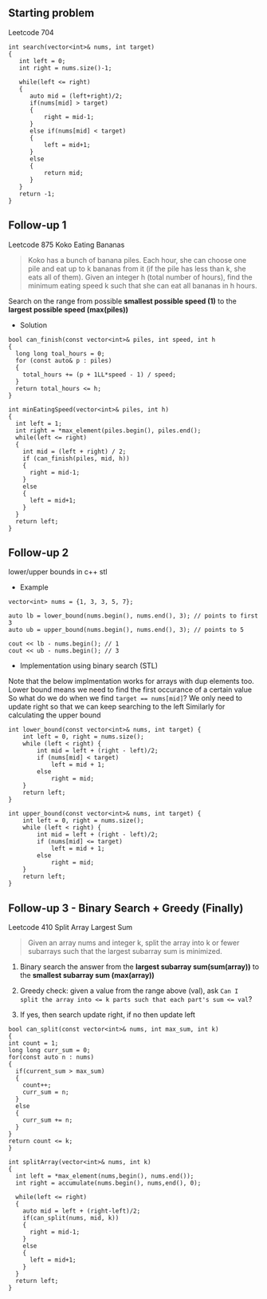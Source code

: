 ## Starting problem
Leetcode 704  
```
int search(vector<int>& nums, int target)
{
   int left = 0;
   int right = nums.size()-1;

   while(left <= right)
   {
      auto mid = (left+right)/2;
      if(nums[mid] > target)
      {
          right = mid-1;
      }
      else if(nums[mid] < target)
      {
          left = mid+1;
      }
      else
      {
          return mid;
      }
   }
   return -1;
}
```

## Follow-up 1

Leetcode 875 Koko Eating Bananas
> Koko has a bunch of banana piles. Each hour, she can choose one pile and eat up to k bananas from it (if the pile has less than k, she eats all of them). Given an integer h (total number of hours), find the minimum eating speed k such that she can eat all bananas in h hours.

Search on the range from possible **smallest possible speed (1)** to the **largest possible speed (max(piles))**

- Solution

```
bool can_finish(const vector<int>& piles, int speed, int h
{
  long long toal_hours = 0;
  for (const auto& p : piles)
  {
    total_hours += (p + 1LL*speed - 1) / speed;
  }
  return total_hours <= h;
}

int minEatingSpeed(vector<int>& piles, int h)
{
  int left = 1;
  int right = *max_element(piles.begin(), piles.end();
  while(left <= right)
  {
    int mid = (left + right) / 2;
    if (can_finish(piles, mid, h))
    {
      right = mid-1;
    }
    else
    {
      left = mid+1;
    }
  }
  return left;
}
```

## Follow-up 2

lower/upper bounds in c++ stl
- Example
```
vector<int> nums = {1, 3, 3, 5, 7};

auto lb = lower_bound(nums.begin(), nums.end(), 3); // points to first 3
auto ub = upper_bound(nums.begin(), nums.end(), 3); // points to 5

cout << lb - nums.begin(); // 1
cout << ub - nums.begin(); // 3
```
- Implementation using binary search (STL)

Note that the below implmentation works for arrays with dup elements too. 
Lower bound means we need to find the first occurance of a certain value
So what do we do when we find `target == nums[mid]`?
We only need to update right so that we can keep searching to the left
Similarly for calculating the upper bound
```
int lower_bound(const vector<int>& nums, int target) {
    int left = 0, right = nums.size();
    while (left < right) {
        int mid = left + (right - left)/2;
        if (nums[mid] < target)
            left = mid + 1;
        else
            right = mid;
    }
    return left;
}

int upper_bound(const vector<int>& nums, int target) {
    int left = 0, right = nums.size();
    while (left < right) {
        int mid = left + (right - left)/2;
        if (nums[mid] <= target)
            left = mid + 1;
        else
            right = mid;
    }
    return left;
}
```

## Follow-up 3 - Binary Search + Greedy (Finally)
Leetcode 410 Split Array Largest Sum
> Given an array nums and integer k, split the array into k or fewer subarrays such that the largest subarray sum is minimized.

1. Binary search the answer from the **largest subarray sum(sum(array))** to the **smallest subarray sum (max(array))**

2. Greedy check: given a value from the range above (val), ask `Can I split the array into <= k parts such that each part's sum <= val`?

3. If yes, then search update right, if no then update left
```
bool can_split(const vector<int>& nums, int max_sum, int k)
{
int count = 1;
long long curr_sum = 0;
for(const auto n : nums)
{
  if(current_sum > max_sum)
  {
    count++;
    curr_sum = n;
  }
  else
  {
    curr_sum += n;
  }
}
return count <= k;
}

int splitArray(vector<int>& nums, int k)
{
  int left = *max_element(nums,begin(), nums.end());
  int right = accumulate(nums.begin(), nums,end(), 0);
  
  while(left <= right)
  {
    auto mid = left + (right-left)/2;
    if(can_split(nums, mid, k))
    {
      right = mid-1;
    }
    else
    {
      left = mid+1;
    }
  }
  return left;
}
```
 

